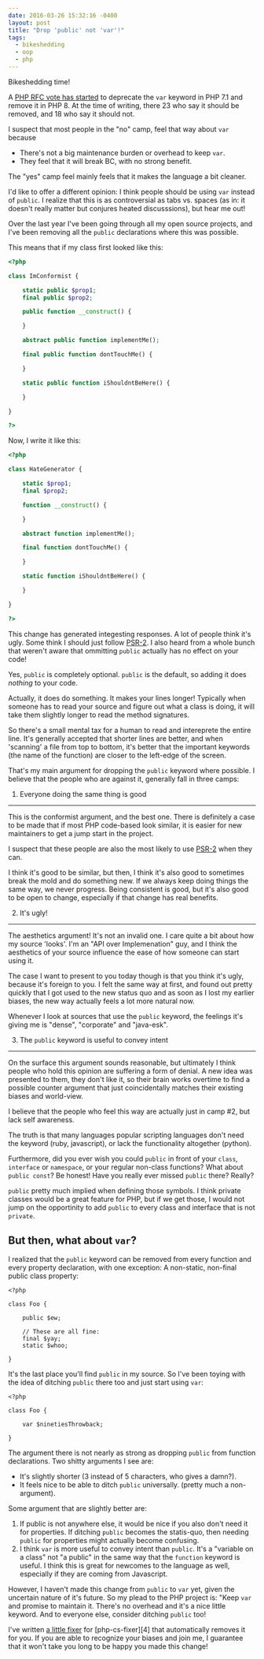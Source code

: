 ```yaml
---
date: 2016-03-26 15:32:16 -0400
layout: post
title: "Drop 'public' not 'var'!"
tags:
  - bikeshedding
  - oop
  - php
---
```


Bikeshedding time!

A [PHP RFC vote has started][1] to deprecate the `var` keyword in PHP 7.1 and
remove it in PHP 8. At the time of writing, there 23 who say it should be
removed, and 18 who say it should not.

I suspect that most people in the "no" camp, feel that way about `var` because

* There's not a big maintenance burden or overhead to keep `var`.
* They feel that it will break BC, with no strong benefit.

The "yes" camp feel mainly feels that it makes the language a bit cleaner.

I'd like to offer a different opinion: I think people should be using `var`
instead of `public`. I realize that this is as controversial as tabs vs.
spaces (as in: it doesn't really matter but conjures heated discusssions),
but hear me out!

Over the last year I've been going through all my open source projects, and
I've been removing all the `public` declarations where this was possible.

This means that if my class first looked like this:

```php
<?php

class ImConformist {

    static public $prop1;
    final public $prop2;

    public function __construct() {

    }

    abstract public function implementMe();

    final public function dontTouchMe() {

    }

    static public function iShouldntBeHere() {

    }

}

?>
```

Now, I write it like this:


```php
<?php

class HateGenerator {

    static $prop1;
    final $prop2;

    function __construct() {

    }

    abstract function implementMe();

    final function dontTouchMe() {

    }

    static function iShouldntBeHere() {

    }

}

?>
```

This change has generated integesting responses. A lot of people think it's
ugly. Some think I should just follow [PSR-2][2]. I also heard from a whole
bunch that weren't aware that ommitting `public` actually has no effect on
your code!

Yes, `public` is completely optional. `public` is the default, so adding it
does _nothing_ to your code.


Actually, it does do something. It makes your lines longer! Typically when
someone has to read your source and figure out what a class is doing, it
will take them slightly longer to read the method signatures.

So there's a small mental tax for a human to read and intereprete the entire
line. It's generally accepted that shorter lines are better, and when
'scanning' a file from top to bottom, it's better that the important keywords
(the name of the function) are closer to the left-edge of the screen.

That's my main argument for dropping the `public` keyword where possible. I
believe that the people who are against it, generally fall in three camps:


1. Everyone doing the same thing is good
----------------------------------------

This is the conformist argument, and the best one. There is definitely a case
to be made that if most PHP code-based look similar, it is easier for new
maintainers to get a jump start in the project.

I suspect that these people are also the most likely to use [PSR-2][2] when
they can.

I think it's good to be similar, but then, I think it's also good to sometimes
break the mold and do something new. If we always keep doing things the same
way, we never progress. Being consistent is good, but it's also good to be
open to change, especially if that change has real benefits.


2. It's ugly!
-------------

The aesthetics argument! It's not an invalid one. I care quite a bit about
how my source 'looks'. I'm an "API over Implemenation" guy, and I think the
aesthetics of your source influence the ease of how someone can start using
it.

The case I want to present to you today though is that you think it's ugly,
because it's foreign to you. I felt the same way at first, and found out
pretty quickly that I got used to the new status quo and as soon as I lost
my earlier biases, the new way actually feels a lot more natural now.

Whenever I look at sources that use the `public` keyword, the feelings it's
giving me is "dense", "corporate" and "java-esk".

 
3. The `public` keyword is useful to convey intent
--------------------------------------------------

On the surface this argument sounds reasonable, but ultimately I think people
who hold this opinion are suffering a form of denial. A new idea was
presented to them, they don't like it, so their brain works overtime to find
a possible counter argument that just coincidentally matches their existing
biases and world-view.

I believe that the people who feel this way are actually just in camp #2, but
lack self awareness.

The truth is that many languages popular scripting languages don't need the
keyword (ruby, javascript), or lack the functionality altogether (python).

Furthermore, did you ever wish you could `public` in front of your `class`, 
`interface` or `namespace`, or your regular non-class functions? What about
`public const`? Be honest! Have you really ever missed `public` there? Really?

`public` pretty much implied when defining those symbols. I think private
classes would be a great feature for PHP, but if we get those, I would not jump
on the opportinity to add `public` to every class and interface that is not
`private`.


But then, what about `var`?
---------------------------

I realized that the `public` keyword can be removed from every function and
every property declaration, with one exception: A non-static, non-final public
class property:

```
<?php

class Foo {

    public $ew;

    // These are all fine:
    final $yay;
    static $whoo;    

}
```

It's the last place you'll find `public` in my source. So I've been toying
with the idea of ditching `public` there too and just start using `var`:

 
```
<?php

class Foo {

    var $ninetiesThrowback;

}
```
 
The argument there is not nearly as strong as dropping `public` from function
declarations. Two shitty arguments I see are:

* It's slightly shorter (3 instead of 5 characters, who gives a damn?).
* It feels nice to be able to ditch `public` universally. (pretty much a
  non-argument).

Some argument that are slightly better are:

1. If public is not anywhere else, it would be nice if you also don't need it
   for properties. If ditching `public` becomes the statis-quo, then needing
   `public` for properties might actually become confusing.
2. I think `var` is more useful to convey intent than `public`. It's a
   "variable on a class" not "a public" in the same way that the `function`
   keyword is useful. I think this is great for newcomes to the language as
   well, especially if they are coming from Javascript.


However, I haven't made this change from `public` to `var` yet, given the 
uncertain nature of it's future. So my plead to the PHP project is: "Keep
`var` and promise to maintain it. There's no overhead and it's a nice little
keyword. And to everyone else, consider ditching `public` too!

I've written [a little fixer][3] for [php-cs-fixer][4] that automatically
removes it for you. If you are able to recognize your biases and join me,
I guarantee that it won't take you long to be happy you made this change! 

[1]: https://wiki.php.net/rfc/var_deprecation
[2]: https://github.com/php-fig/fig-standards/blob/master/accepted/PSR-2-coding-style-guide.md
[3]: https://github.com/fruux/sabre-cs/blob/master/lib/PublicVisibility.php
